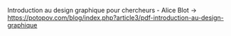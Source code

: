 
Introduction au design graphique pour chercheurs - Alice Blot -> https://potopov.com/blog/index.php?article3/pdf-introduction-au-design-graphique

